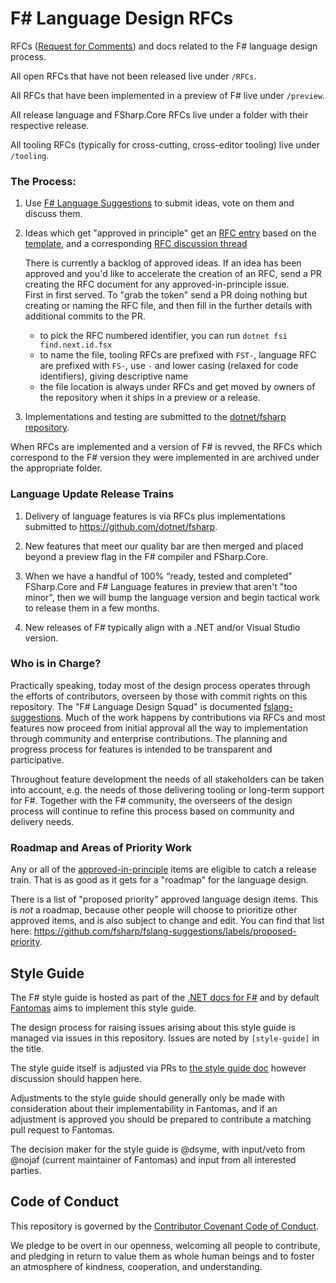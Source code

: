 # F# Language Design RFCs 

RFCs ([Request for Comments](https://en.wikipedia.org/wiki/Request_for_Comments)) and docs related to the F# language design process. 

All open RFCs that have not been released live under `/RFCs`.

All RFCs that have been implemented in a preview of F# live under `/preview`.

All release language and FSharp.Core RFCs live under a folder with their respective release.

All tooling RFCs (typically for cross-cutting, cross-editor tooling) live under `/tooling`.

### The Process:

1. Use [F# Language Suggestions](https://github.com/fsharp/fslang-suggestions) to submit ideas, vote on them and discuss them.

2. Ideas which get "approved in principle" get an [RFC entry](https://github.com/fsharp/fslang-design/tree/master/RFCs) based on the [template](https://github.com/fsharp/fslang-design/blob/master/RFC_template.md), and a corresponding [RFC discussion thread](https://github.com/fsharp/fslang-design/issues)

   There is currently a backlog of approved ideas. If an idea has been approved and you'd
   like to accelerate the creation of an RFC, send a PR creating the RFC document for any approved-in-principle issue.   
   First in first served.  To "grab the token" send a PR doing nothing but creating or naming the RFC file, and
   then fill in the further details with additional commits to the PR.

   * to pick the RFC numbered identifier, you can run `dotnet fsi find.next.id.fsx`
   * to name the file, tooling RFCs are prefixed with `FST-`, language RFC are prefixed with `FS-`, use `-` and lower casing (relaxed for code identifiers), giving descriptive name
   * the file location is always under RFCs and get moved by owners of the repository when it ships in a preview or a release.



3. Implementations and testing are submitted to the [dotnet/fsharp repository](https://github.com/dotnet/fsharp).

When RFCs are implemented and a version of F# is revved, the RFCs which correspond to the F# version they were implemented in are archived under the appropriate folder.

### Language Update Release Trains

1. Delivery of language features is via RFCs plus implementations submitted to https://github.com/dotnet/fsharp.

2. New features that meet our quality bar are then merged and placed beyond a preview flag in the F# compiler and FSharp.Core.

3. When we have a handful of 100% “ready, tested and completed” FSharp.Core and F# Language features in preview that aren't "too minor", then we will bump the language version and begin tactical work to release them in a few  months.

4. New releases of F# typically align with a .NET and/or Visual Studio version.

### Who is in Charge?

Practically speaking, today most of the design process operates through the efforts of contributors, overseen by those with commit rights on this repository. The "F# Language Design Squad" is documented [fslang-suggestions](https://github.com/fsharp/fslang-suggestions).  Much of the work happens by contributions via RFCs and most features now proceed from initial approval all the way to implementation through community and enterprise contributions. The planning and progress process for features is intended to be transparent and participative.

Throughout feature development the needs of all stakeholders can be taken into account, e.g. the needs of those delivering tooling or long-term support for F#. Together with the F# community, the overseers of the design process will continue to refine this process based on community and delivery needs.

### Roadmap and Areas of Priority Work

Any or all of the [approved-in-principle](https://github.com/fsharp/fslang-suggestions/labels/approved-in-principle) items are eligible to catch a release train. That is as good as it gets for a "roadmap" for the language design.

There is a list of "proposed priority" approved language design items.  This is _not_ a roadmap, because other people will choose to prioritize other approved items, and is also subject to change and edit. You can find that list here: https://github.com/fsharp/fslang-suggestions/labels/proposed-priority.

## Style Guide

The F# style guide is hosted as part of the [.NET docs for F#](https://docs.microsoft.com/dotnet/fsharp/style-guide/) and by default [Fantomas](https://github.com/fsprojects/fantomas) aims to implement this style guide.

The design process for raising issues arising about this style guide is managed via issues in this repository.  Issues are noted by `[style-guide]` in the title.

The style guide itself is adjusted via PRs to [the style guide doc](https://github.com/dotnet/docs/blob/main/docs/fsharp/style-guide/formatting.md) however discussion should happen here.

Adjustments to the style guide should generally only be made with consideration about their implementability in Fantomas, and if an adjustment is approved you should be prepared to contribute a matching pull request to Fantomas.

The decision maker for the style guide is @dsyme, with input/veto from @nojaf (current maintainer of Fantomas) and input from all interested parties.

## Code of Conduct

This repository is governed by the [Contributor Covenant Code of Conduct](https://www.contributor-covenant.org/).

We pledge to be overt in our openness, welcoming all people to contribute, and pledging in return to value them as whole human beings and to foster an atmosphere of kindness, cooperation, and understanding.
